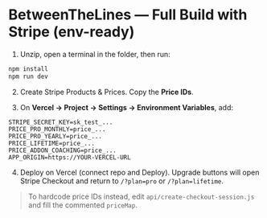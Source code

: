 # BetweenTheLines — Full Build with Stripe (env-ready)

1) Unzip, open a terminal in the folder, then run:
```bash
npm install
npm run dev
```
2) Create Stripe Products & Prices. Copy the **Price IDs**.

3) On **Vercel → Project → Settings → Environment Variables**, add:
```
STRIPE_SECRET_KEY=sk_test_...
PRICE_PRO_MONTHLY=price_...
PRICE_PRO_YEARLY=price_...
PRICE_LIFETIME=price_...
PRICE_ADDON_COACHING=price_...
APP_ORIGIN=https://YOUR-VERCEL-URL
```
4) Deploy on Vercel (connect repo and Deploy). Upgrade buttons will open Stripe Checkout and return to `/?plan=pro` or `/?plan=lifetime`.

> To hardcode price IDs instead, edit `api/create-checkout-session.js` and fill the commented `priceMap`.